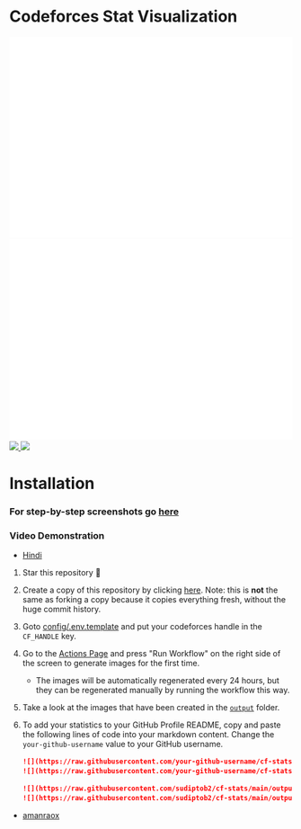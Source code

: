 # Codeforces Stat Visualization

<a href="https://github.com/sudiptob2/cf-stats">
<img src="https://raw.githubusercontent.com/amanraox/cp-statistics/main/output/light_card.svg#gh-dark-mode-only" />
<img src="https://raw.githubusercontent.com/amanraox/cp-statistics/main/output/light_card.svg" />
</a>
<br/>
<a href="https://github.com/sudiptob2/cf-stats">
<img src="https://raw.githubusercontent.com/amanraox/cp-statistics/blob/main/output/max_rating.svg" />
<img src="https://raw.githubusercontent.com/amanraox/cp-statistics/blob/main/output/rating.svg" />
</a>

# Installation

### For step-by-step screenshots go [here](docs/INSTALLATIONSTEPS.md) 
### Video Demonstration
  - [Hindi](https://www.youtube.com/watch?v=lPASqH0ZoIc)

1. Star this repository :pray:
2. Create a copy of this repository by clicking
   [here](https://github.com/sudiptob2/cf-stats/generate). Note: this is
   **not** the same as forking a copy because it copies everything fresh,
   without the huge commit history.
3. Goto [config/.env.template](config/.env.template) and put your codeforces handle in the `CF_HANDLE` key.
4. Go to the [Actions Page](../../actions?query=workflow%3A"Generate+Stats+Images") and press "Run Workflow" on the
   right side of the screen to generate images for the first time.
    - The images will be automatically regenerated every 24 hours, but they can
      be regenerated manually by running the workflow this way.
5. Take a look at the images that have been created in the
   [`output`](output) folder.
6. To add your statistics to your GitHub Profile README, copy and paste the
   following lines of code into your markdown content. Change the `your-github-username`
   value to your GitHub username.

   ```md
   ![](https://raw.githubusercontent.com/your-github-username/cf-stats/main/output/light_card.svg#gh-dark-mode-only)
   ![](https://raw.githubusercontent.com/your-github-username/cf-stats/main/output/light_card.svg)
   ```
   ```md
   ![](https://raw.githubusercontent.com/sudiptob2/cf-stats/main/output/max_rating.svg)
   ![](https://raw.githubusercontent.com/sudiptob2/cf-stats/main/output/rating.svg)
   ```



- [amanraox](https://github.com/amanraox)
